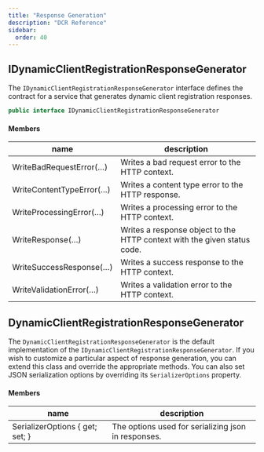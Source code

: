 ```yaml
---
title: "Response Generation"
description: "DCR Reference"
sidebar:
  order: 40
---
```


## IDynamicClientRegistrationResponseGenerator
The `IDynamicClientRegistrationResponseGenerator` interface defines the contract
for a service that generates dynamic client registration responses.

```csharp
public interface IDynamicClientRegistrationResponseGenerator
```

#### Members

| name                     | description                                                              |
|--------------------------|--------------------------------------------------------------------------|
| WriteBadRequestError(…)  | Writes a bad request error to the HTTP context.                          |
| WriteContentTypeError(…) | Writes a content type error to the HTTP response.                        |
| WriteProcessingError(…)  | Writes a processing error to the HTTP context.                           |
| WriteResponse(…)         | Writes a response object to the HTTP context with the given status code. |
| WriteSuccessResponse(…)  | Writes a success response to the HTTP context.                           |
| WriteValidationError(…)  | Writes a validation error to the HTTP context.                           |


## DynamicClientRegistrationResponseGenerator 

The `DynamicClientRegistrationResponseGenerator` is the default implementation of the `IDynamicClientRegistrationResponseGenerator`. If you wish to customize a particular aspect of response generation, you can extend this class and override the appropriate methods. You can also set JSON serialization options by overriding its `SerializerOptions` property.

#### Members

| name                            | description                                         |
|---------------------------------|-----------------------------------------------------|
| SerializerOptions { get; set; } | The options used for serializing json in responses. |
